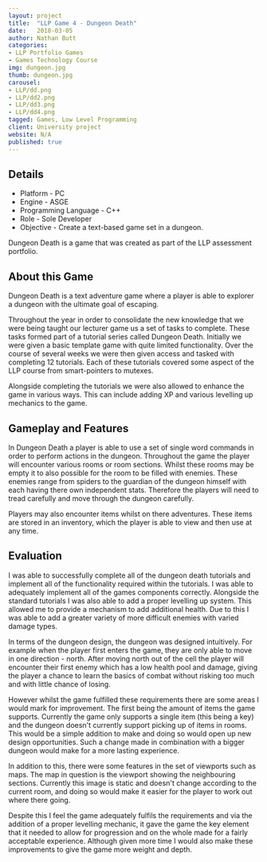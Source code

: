 ```yaml
---
layout: project
title:  "LLP Game 4 - Dungeon Death"
date:   2018-03-05
author: Nathan Butt
categories:
- LLP Portfolio Games
- Games Technology Course
img: dungeon.jpg
thumb: dungeon.jpg
carousel:
- LLP/dd.png
- LLP/dd2.png
- LLP/dd3.png
- LLP/dd4.png
tagged: Games, Low Level Programming
client: University project
website: N/A
published: true
---
```


## Details
- Platform - PC
- Engine - ASGE
- Programming Language - C++
- Role - Sole Developer
- Objective - Create a text-based game set in a dungeon.


Dungeon Death is a game that was created as part of the LLP assessment portfolio.

## About this Game
Dungeon Death is a text adventure game where a player is able to explorer a dungeon with the ultimate goal of escaping.

Throughout the year in order to consolidate the new knowledge that we were being taught our lecturer game us a set of tasks to complete. These tasks formed part of a tutorial series called Dungeon Death. Initially we were given a basic template game with quite limited functionality. Over the course of several weeks we were then given access and tasked with completing 12 tutorials. Each of these tutorials covered some aspect of the LLP course from smart-pointers to mutexes.

Alongside completing the tutorials we were also allowed to enhance the game in various ways. This can include adding XP and various levelling up mechanics to the game.

## Gameplay and Features
In Dungeon Death a player is able to use a set of single word commands in order to perform actions in the dungeon. Throughout the game the player will encounter various rooms or room sections. Whilst these rooms may be empty it to also possible for the room to be filled with enemies. These enemies range from spiders to the guardian of the dungeon himself with each having there own independent stats. Therefore the players will need to tread carefully and move through the dungeon carefully.

Players may also encounter items whilst on there adventures. These items are stored in an inventory, which the player is able to view and then use at any time.

## Evaluation
I was able to successfully complete all of the dungeon death tutorials and implement all of the functionality required within the tutorials. I was able to adequately implement all of the games components correctly. Alongside the standard tutorials I was also able to add a proper levelling up system. This allowed me to provide a mechanism to add additional health. Due to this I was able to add a greater variety of more difficult enemies with varied damage types.

In terms of the dungeon design, the dungeon was designed intuitively. For example when the player first enters the game, they are only able to move in one direction - north. After moving north out of the cell the player will encounter their first enemy which has a low health pool and damage, giving the player a chance to learn the basics of combat without risking too much and with little chance of losing.

However whilst the game fulfilled these requirements there are some areas I would mark for improvement. The first being the amount of items the game supports. Currently the game only supports a single item (this being a key) and the dungeon doesn't currently support picking up of items in rooms. This would be a simple addition to make and doing so would open up new design opportunities. Such a change made in combination with a bigger dungeon would make for a more lasting experience.

In addition to this, there were some features in the set of viewports such as maps. The map in question is the viewport showing the neighbouring sections. Currently this image is static and doesn't change according to the current room, and doing so would make it easier for the player to work out where there going.

Despite this I feel the game adequately fulfils the requirements and via the addition of a proper levelling mechanic, it gave the game the key element that it needed to allow for progression and on the whole made for a fairly acceptable experience. Although given more time I would also make these improvements to give the game more weight and depth.
